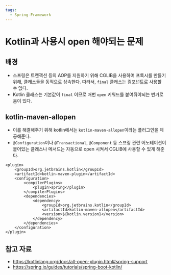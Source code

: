 ```yaml
---
tags:
  - Spring-Framework
---
```

# Kotlin과 사용시 open 해야되는 문제

## 배경

- 스프링은 트랜잭션 등의 AOP를 지원하기 위해 CGLIB을 사용하여 프록시를 만들기 위해, 클래스들을 동적으로 상속한다. 따라서, `final` 클래스는 컴포넌트로 사용할 수 없다.
- Kotlin 클래스는 기본값이 `final` 이므로 매번 `open` 키워드를 붙여줘야되는 번거로움이 있다.

## kotlin-maven-allopen

- 이를 해결해주기 위해 kotlin에서는 `kotlin-maven-allopen`이라는 플러그인을 제공해준다.
- `@Configuration`이나 `@Transactional`, `@Component` 등 스프링 관련 어노테이션이 붙어있는 클래스나 메서드는 자동으로 open 시켜서 CGLIB에 사용할 수 있게 해준다.

```maven
<plugin> 
	<groupId>org.jetbrains.kotlin</groupId>
	<artifactId>kotlin-maven-plugin</artifactId>
	<configuration>
		<compilerPlugins> 
			<plugin>spring</plugin> 
		</compilerPlugins> 
		<dependencies> 
			<dependency> 
				<groupId>org.jetbrains.kotlin</groupId>
				<artifactId>kotlin-maven-allopen</artifactId>
				<version>${kotlin.version}</version> 
			</dependency> 
		</dependencies>
	</configuration>
</plugin>
```

## 참고 자료

- https://kotlinlang.org/docs/all-open-plugin.html#spring-support
- https://spring.io/guides/tutorials/spring-boot-kotlin/

